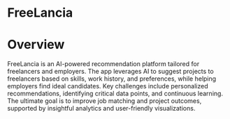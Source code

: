 # FreeLancia

# Overview
FreeLancia is an AI-powered recommendation platform tailored for freelancers and employers. The app leverages AI to suggest projects to freelancers based on skills, work history, and preferences, while helping employers find ideal candidates. Key challenges include personalized recommendations, identifying critical data points, and continuous learning. The ultimate goal is to improve job matching and project outcomes, supported by insightful analytics and user-friendly visualizations.

